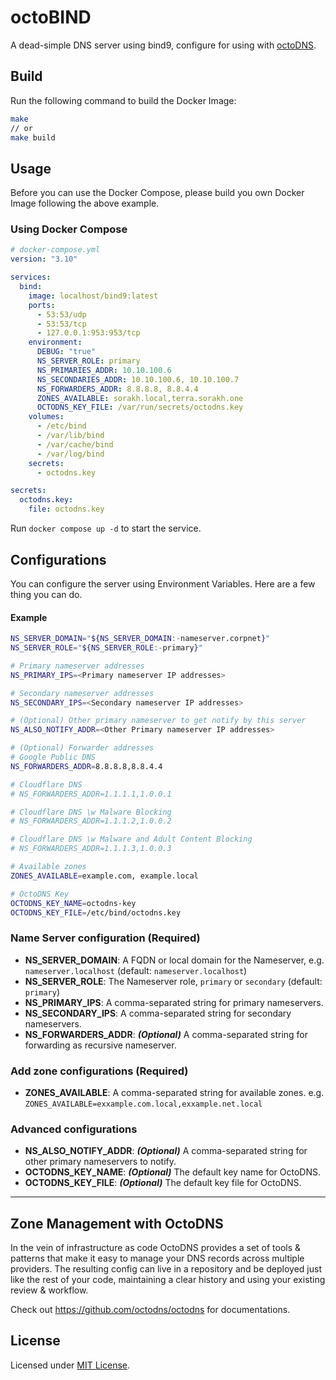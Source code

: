 # octoBIND
A dead-simple DNS server using bind9, configure for using with [octoDNS](https://github.com/octodns/octodns).

## Build

Run the following command to build the Docker Image:

```sh
make
// or 
make build
```

## Usage

Before you can use the Docker Compose, please build you own Docker Image following the above example.

### Using Docker Compose

```yml
# docker-compose.yml
version: "3.10"

services:
  bind:
    image: localhost/bind9:latest
    ports:
      - 53:53/udp
      - 53:53/tcp
      - 127.0.0.1:953:953/tcp
    environment:
      DEBUG: "true"
      NS_SERVER_ROLE: primary
      NS_PRIMARIES_ADDR: 10.10.100.6
      NS_SECONDARIES_ADDR: 10.10.100.6, 10.10.100.7
      NS_FORWARDERS_ADDR: 8.8.8.8, 8.8.4.4
      ZONES_AVAILABLE: sorakh.local,terra.sorakh.one
      OCTODNS_KEY_FILE: /var/run/secrets/octodns.key
    volumes:
      - /etc/bind
      - /var/lib/bind
      - /var/cache/bind
      - /var/log/bind
    secrets:
      - octodns.key

secrets:
  octodns.key:
    file: octodns.key
```

Run `docker compose up -d` to start the service.

## Configurations

You can configure the server using Environment Variables. Here are a few thing you can do.

#### Example

```sh
NS_SERVER_DOMAIN="${NS_SERVER_DOMAIN:-nameserver.corpnet}"
NS_SERVER_ROLE="${NS_SERVER_ROLE:-primary}"

# Primary nameserver addresses
NS_PRIMARY_IPS=<Primary nameserver IP addresses>

# Secondary nameserver addresses
NS_SECONDARY_IPS=<Secondary nameserver IP addresses>

# (Optional) Other primary nameserver to get notify by this server
NS_ALSO_NOTIFY_ADDR=<Other Primary nameserver IP addresses>

# (Optional) Forwarder addresses
# Google Public DNS
NS_FORWARDERS_ADDR=8.8.8.8,8.8.4.4

# Cloudflare DNS
# NS_FORWARDERS_ADDR=1.1.1.1,1.0.0.1

# Cloudflare DNS \w Malware Blocking
# NS_FORWARDERS_ADDR=1.1.1.2,1.0.0.2

# Cloudflare DNS \w Malware and Adult Content Blocking
# NS_FORWARDERS_ADDR=1.1.1.3,1.0.0.3

# Available zones
ZONES_AVAILABLE=example.com, example.local

# OctoDNS Key
OCTODNS_KEY_NAME=octodns-key
OCTODNS_KEY_FILE=/etc/bind/octodns.key
```

### Name Server configuration (Required)

- **NS_SERVER_DOMAIN**: A FQDN or local domain for the Nameserver, e.g. `nameserver.localhost` (default: `nameserver.localhost`)
- **NS_SERVER_ROLE**: The Nameserver role, `primary` or `secondary` (default: `primary`)
- **NS_PRIMARY_IPS**: A comma-separated string for primary nameservers.
- **NS_SECONDARY_IPS**: A comma-separated string for secondary nameservers.
- **NS_FORWARDERS_ADDR**: ***(Optional)*** A comma-separated string for forwarding as recursive nameserver.

### Add zone configurations (Required)

- **ZONES_AVAILABLE**: A comma-separated string for available zones.
e.g. `ZONES_AVAILABLE=exxample.com.local,exxample.net.local`

### Advanced configurations

- **NS_ALSO_NOTIFY_ADDR**: ***(Optional)*** A comma-separated string for other primary nameservers to notify.
- **OCTODNS_KEY_NAME**: ***(Optional)*** The default key name for OctoDNS.
- **OCTODNS_KEY_FILE**: ***(Optional)*** The default key file for OctoDNS.
---

## Zone Management with OctoDNS

In the vein of infrastructure as code OctoDNS provides a set of tools & patterns that make it easy to manage your DNS records across multiple providers. The resulting config can live in a repository and be deployed just like the rest of your code, maintaining a clear history and using your existing review & workflow.

Check out https://github.com/octodns/octodns for documentations.

## License
Licensed under [MIT License](LICENSE).
